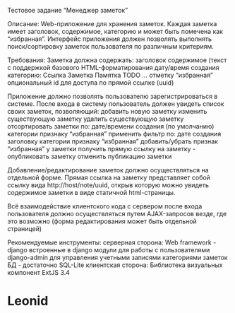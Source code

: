 Тестовое задание “Менеджер заметок”


Описание:
Web-приложение для хранения заметок. Каждая заметка имеет заголовок, содержимое, категорию и может быть помечена как “избранная”. Интерфейс приложения должен позволять выполнять поиск/сортировку заметок пользователя по различным критериям.


Требования:
Заметка должна содержать:
заголовок
содержимое (текст с поддержкой базового HTML-форматирования
дату/время создания
категорию:
Ссылка
Заметка
Памятка
TODO
…
отметку “избранная”
опциональный id для доступа по прямой ссылке (uuid)


Приложение должно позволять пользователю зарегистрироваться в системе. После входа в систему пользователь должен увидеть список своих заметок, позволяющий:
добавить новую заметку
изменить существующую заметку
удалить существующую заметку
отсортировать заметки по:
дате/времени создания (по умолчанию)
категории
признаку “избранная”
применить фильтр по:
дате создания
заголовку
категории
признаку “избранная”
добавить/убрать признак “избранная” у заметки
получить прямую ссылку на заметку - опубликовать заметку
отменить публикацию заметки


Добавление/редактирование заметок должно осуществляться на отдельной форме.
Прямая ссылка на заметку представляет собой ссылку вида http://host/note/uuid, открыв которую можно увидеть содержимое заметки в виде статичной html-страницы.


Всё взаимодействие клиентского кода с сервером после входа пользователя должно осуществляться путем AJAX-запросов везде, где это возможно (форма редактирования может быть отдельной страницей)


Рекомендуемые инструменты:
серверная сторона:
Web framework - django
встроенные в django модули для работы с пользователями
django-admin для управления
учетными записями
категориями заметок
БД - достаточно SQL-Lite
клиентская сторона:
Библиотека визуальных компонент ExtJS 3.4
# Leonid
